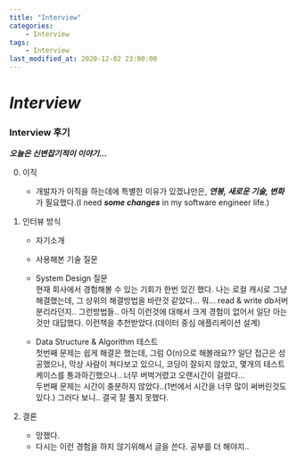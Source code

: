 ```yaml
---
title: "Interview"
categories:
    - Interview
tags:
    - Interview
last_modified_at: 2020-12-02 23:00:00
---
```

# *Interview*

### Interview 후기  <br>
***오늘은 신변잡기적이 이야기...***

0. 이직
    - 개발자가 이직을 하는데에 특별한 이유가 있겠냐만은, ***연봉, 새로운 기술, 변화*** 가 필요했다.(I need ***some changes*** in my software engineer life.)

1. 인터뷰 방식
    - 자기소개
    - 사용해본 기술 질문
    - System Design 질문<br>
        현재 회사에서 경험해볼 수 있는 기회가 한번 있긴 했다. 나는 로컬 캐시로 그냥 해결했는데, 그 상위의 해결방법을 바란것 같았다... 뭐... read & write db서버 분리라던지.. 그런방법들.. 아직 이런것에 대해서 크게 경험이 없어서 일단 아는 것만 대답했다. 이런책을 추천받았다.(데이터 중심 애플리케이션 설계)
        
    - Data Structure & Algorithm 테스트<br>
        첫번째 문제는 쉽게 해결은 했는데, 그럼 O(n)으로 해볼래요?? 일단 접근은 성공했으나, 막상 사람이 쳐다보고 있으니, 코딩이 잘되지 않았고, 몇개의 테스트 케이스를 통과하긴했으나.. 너무 버벅거렸고 오랜시간이 걸렸다...<br>
        두번째 문제는 시간이 충분하지 않았다..(1번에서 시간을 너무 많이 써버린것도 있다.) 그러다 보니.. 결국 잘 풀지 못했다.
2. 결론 
    - 망했다.
    - 다시는 이런 경험을 하지 않기위해서 글을 쓴다. 공부를 더 해야지..